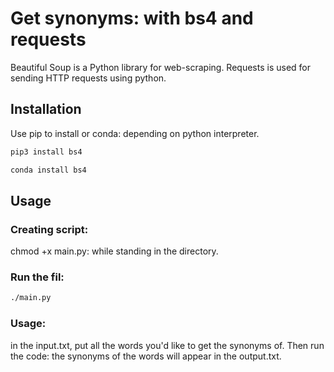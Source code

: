 # Get synonyms: with bs4 and requests

Beautiful Soup is a Python library for web-scraping.
Requests is used for sending HTTP requests using python.

## Installation
Use pip to install or conda: depending on python interpreter.

```bash
pip3 install bs4

conda install bs4
```

## Usage
### Creating script:
chmod +x main.py: while standing in the directory.

### Run the fil:
```bash
./main.py
```
### Usage:
in the input.txt, put all the words you'd like to get the synonyms of. Then run the code: the synonyms of the words will appear in the output.txt.




